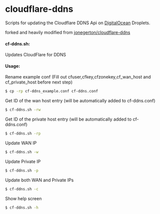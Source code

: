 # cloudflare-ddns
Scripts for updating the Cloudflare DDNS Api on [DigitalOcean](https://m.do.co/c/f1f2b475fca0) Droplets.

forked and heavily modified from [jonegerton/cloudflare-ddns](https://github.com/jonegerton/cloudflare-ddns)

#### cf-ddns.sh:

Updates CloudFlare for DDNS

#### Usage:

Rename example conf (Fill out cfuser,cfkey,cfzonekey,cf_wan_host and cf_private_host before next step)
```bash
$ cp -rp cf-ddns_example.conf cf-ddns.conf
```
Get ID of the wan host entry (will be automatically added to cf-ddns.conf)
```bash
$ cf-ddns.sh -rw 
```
Get ID of the private host entry (will be automatically added to cf-ddns.conf)
```bash
$ cf-ddns.sh -rp
```
Update WAN IP
```bash
$ cf-ddns.sh -w
```

Update Private IP
```bash
$ cf-ddns.sh -p
```

Update both WAN and Private IPs
```bash
$ cf-ddns.sh -c
```

Show help screen
```bash
$ cf-ddns.sh -h
```
